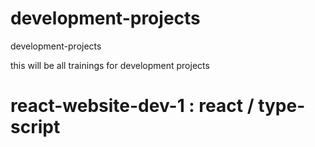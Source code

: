 # development-projects
development-projects

this will be all trainings for development projects

# react-website-dev-1 : react / type-script
